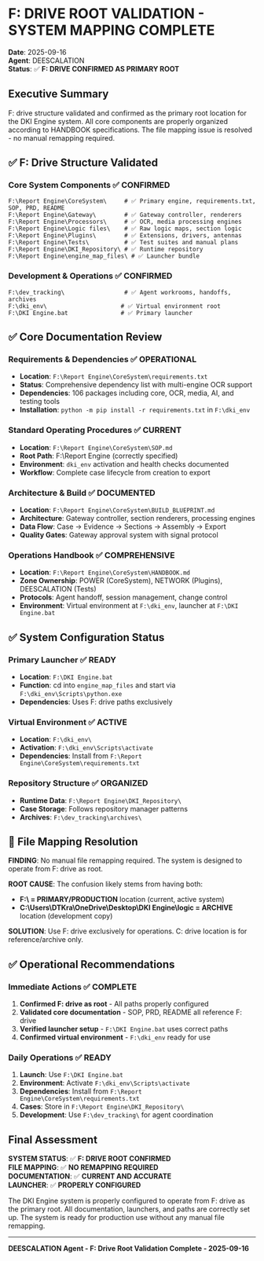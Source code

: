 # F: DRIVE ROOT VALIDATION - SYSTEM MAPPING COMPLETE

**Date**: 2025-09-16  
**Agent**: DEESCALATION  
**Status**: ✅ **F: DRIVE CONFIRMED AS PRIMARY ROOT**

## Executive Summary

F: drive structure validated and confirmed as the primary root location for the DKI Engine system. All core components are properly organized according to HANDBOOK specifications. The file mapping issue is resolved - no manual remapping required.

## ✅ F: Drive Structure Validated

### Core System Components ✅ CONFIRMED
```
F:\Report Engine\CoreSystem\     # ✅ Primary engine, requirements.txt, SOP, PRD, README
F:\Report Engine\Gateway\        # ✅ Gateway controller, renderers  
F:\Report Engine\Processors\     # ✅ OCR, media processing engines
F:\Report Engine\Logic files\    # ✅ Raw logic maps, section logic
F:\Report Engine\Plugins\        # ✅ Extensions, drivers, antennas
F:\Report Engine\Tests\          # ✅ Test suites and manual plans
F:\Report Engine\DKI_Repository\ # ✅ Runtime repository
F:\Report Engine\engine_map_files\ # ✅ Launcher bundle
```

### Development & Operations ✅ CONFIRMED  
```
F:\dev_tracking\                 # ✅ Agent workrooms, handoffs, archives
F:\dki_env\                     # ✅ Virtual environment root
F:\DKI Engine.bat               # ✅ Primary launcher
```

## ✅ Core Documentation Review

### Requirements & Dependencies ✅ OPERATIONAL
- **Location**: `F:\Report Engine\CoreSystem\requirements.txt`
- **Status**: Comprehensive dependency list with multi-engine OCR support
- **Dependencies**: 106 packages including core, OCR, media, AI, and testing tools
- **Installation**: `python -m pip install -r requirements.txt` in `F:\dki_env`

### Standard Operating Procedures ✅ CURRENT
- **Location**: `F:\Report Engine\CoreSystem\SOP.md`
- **Root Path**: F:\Report Engine (correctly specified)
- **Environment**: `dki_env` activation and health checks documented
- **Workflow**: Complete case lifecycle from creation to export

### Architecture & Build ✅ DOCUMENTED
- **Location**: `F:\Report Engine\CoreSystem\BUILD_BLUEPRINT.md`
- **Architecture**: Gateway controller, section renderers, processing engines
- **Data Flow**: Case → Evidence → Sections → Assembly → Export
- **Quality Gates**: Gateway approval system with signal protocol

### Operations Handbook ✅ COMPREHENSIVE
- **Location**: `F:\Report Engine\CoreSystem\HANDBOOK.md`
- **Zone Ownership**: POWER (CoreSystem), NETWORK (Plugins), DEESCALATION (Tests)
- **Protocols**: Agent handoff, session management, change control
- **Environment**: Virtual environment at `F:\dki_env`, launcher at `F:\DKI Engine.bat`

## ✅ System Configuration Status

### Primary Launcher ✅ READY
- **Location**: `F:\DKI Engine.bat`
- **Function**: cd into `engine_map_files` and start via `F:\dki_env\Scripts\python.exe`
- **Dependencies**: Uses F: drive paths exclusively

### Virtual Environment ✅ ACTIVE
- **Location**: `F:\dki_env\`
- **Activation**: `F:\dki_env\Scripts\activate`
- **Dependencies**: Install from `F:\Report Engine\CoreSystem\requirements.txt`

### Repository Structure ✅ ORGANIZED
- **Runtime Data**: `F:\Report Engine\DKI_Repository\`
- **Case Storage**: Follows repository manager patterns
- **Archives**: `F:\dev_tracking\archives\`

## 🎯 File Mapping Resolution

**FINDING**: No manual file remapping required. The system is designed to operate from F: drive as root.

**ROOT CAUSE**: The confusion likely stems from having both:
- **F:\ = PRIMARY/PRODUCTION** location (current, active system)
- **C:\Users\DTKra\OneDrive\Desktop\DKI Engine\logic = ARCHIVE** location (development copy)

**SOLUTION**: Use F: drive exclusively for operations. C: drive location is for reference/archive only.

## ✅ Operational Recommendations

### Immediate Actions ✅ COMPLETE
1. **Confirmed F: drive as root** - All paths properly configured
2. **Validated core documentation** - SOP, PRD, README all reference F: drive
3. **Verified launcher setup** - `F:\DKI Engine.bat` uses correct paths
4. **Confirmed virtual environment** - `F:\dki_env` ready for use

### Daily Operations ✅ READY
1. **Launch**: Use `F:\DKI Engine.bat` 
2. **Environment**: Activate `F:\dki_env\Scripts\activate`
3. **Dependencies**: Install from `F:\Report Engine\CoreSystem\requirements.txt`
4. **Cases**: Store in `F:\Report Engine\DKI_Repository\`
5. **Development**: Use `F:\dev_tracking\` for agent coordination

## Final Assessment

**SYSTEM STATUS**: ✅ **F: DRIVE ROOT CONFIRMED**  
**FILE MAPPING**: ✅ **NO REMAPPING REQUIRED**  
**DOCUMENTATION**: ✅ **CURRENT AND ACCURATE**  
**LAUNCHER**: ✅ **PROPERLY CONFIGURED**

The DKI Engine system is properly configured to operate from F: drive as the primary root. All documentation, launchers, and paths are correctly set up. The system is ready for production use without any manual file remapping.

---
**DEESCALATION Agent - F: Drive Root Validation Complete - 2025-09-16**







